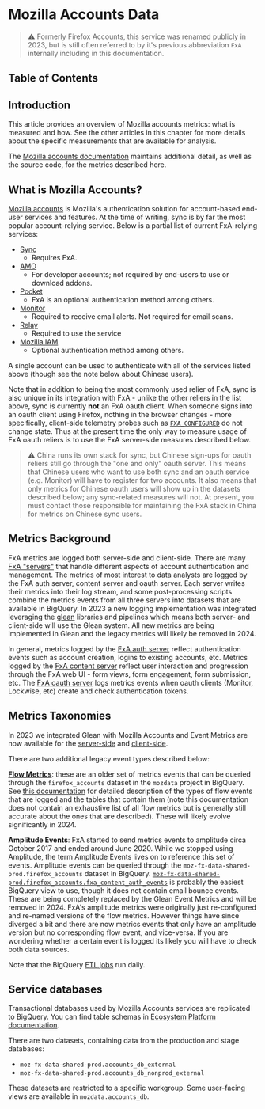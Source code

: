 # Mozilla Accounts Data

> ⚠️ Formerly Firefox Accounts, this service was renamed publicly in 2023, but is still often referred to by it's previous abbreviation `FxA` internally including in this documentation.

## Table of Contents

<!-- toc -->

## Introduction

This article provides an overview of Mozilla accounts metrics: what is measured and how. See the other articles in this chapter for more details about the specific measurements that are available for analysis.

The [Mozilla accounts documentation](https://mozilla.github.io/ecosystem-platform/relying-parties/reference/metrics-for-relying-parties) maintains additional detail, as well as the source code, for the metrics described here.

## What is Mozilla Accounts?

[Mozilla accounts](https://www.mozilla.org/en-US/firefox/accounts/) is Mozilla's authentication solution for account-based end-user services and features. At the time of writing, sync is by far the most popular account-relying service. Below is a partial list of current FxA-relying services:

- [Sync](https://support.mozilla.org/en-US/kb/how-do-i-set-sync-my-computer)
  - Requires FxA.
- [AMO](https://addons.mozilla.org/en-US/firefox/)
  - For developer accounts; not required by end-users to use or download addons.
- [Pocket](https://getpocket.com/login/?ep=1)
  - FxA is an optional authentication method among others.
- [Monitor](https://monitor.firefox.com)
  - Required to receive email alerts. Not required for email scans.
- [Relay](https://relay.firefox.com/)
  - Required to use the service
- [Mozilla IAM](https://wiki.mozilla.org/IAM/Frequently_asked_questions)
  - Optional authentication method among others.

A single account can be used to authenticate with all of the services listed above (though see the note below about Chinese users).

Note that in addition to being the most commonly used relier of FxA, sync is also unique in its integration with FxA - unlike the other reliers in the list above, sync is currently **not** an FxA oauth client. When someone signs into an oauth client using Firefox, nothing in the browser changes - more specifically, client-side telemetry probes such as [`FXA_CONFIGURED`](https://probes.telemetry.mozilla.org/?view=detail&probeId=histogram%2FFXA_CONFIGURED) do not change state. Thus at the present time the only way to measure usage of FxA oauth reliers is to use the FxA server-side measures described below.

> ⚠️ China runs its own stack for sync, but Chinese sign-ups for oauth reliers still go through the "one and only" oauth server. This means that Chinese users who want to use both sync and an oauth service (e.g. Monitor) will have to register for two accounts. It also means that only metrics for Chinese oauth users will show up in the datasets described below; any sync-related measures will not. At present, you must contact those responsible for maintaining the FxA stack in China for metrics on Chinese sync users.

## Metrics Background

FxA metrics are logged both server-side and client-side. There are many [FxA "servers"](https://github.com/mozilla/fxa/tree/main/packages) that handle different aspects of account authentication and management. The metrics of most interest to data analysts are logged by the FxA auth server, content server and oauth server. Each server writes their metrics into their log stream, and some post-processing scripts combine the metrics events from all three servers into datasets that are available in BigQuery.  In 2023 a new logging implementation was integrated leveraging the [glean](../../concepts/glean/glean.html) libraries and pipelines which means both server- and client-side will use the Glean system.  All new metrics are being implemented in Glean and the legacy metrics will likely be removed in 2024.

In general, metrics logged by the [FxA auth server](https://github.com/mozilla/fxa/tree/main/packages/fxa-auth-server) reflect authentication events such as account creation, logins to existing accounts, etc.
Metrics logged by the [FxA content server](https://github.com/mozilla/fxa/tree/main/packages/fxa-content-server) reflect user interaction and progression through the FxA web UI - form views, form engagement, form submission, etc.
The [FxA oauth server](https://github.com/mozilla/fxa/pull/3176) logs metrics events when oauth clients (Monitor, Lockwise, etc) create and check authentication tokens.

## Metrics Taxonomies

In 2023 we integrated Glean with Mozilla Accounts and Event Metrics are now available for the [server-side](https://dictionary.telemetry.mozilla.org/apps/accounts_backend) and [client-side](https://dictionary.telemetry.mozilla.org/apps/accounts_frontend).

There are two additional legacy event types described below:

[**Flow Metrics**](https://github.com/mozilla/fxa-auth-server/blob/master/docs/metrics-events.md): these are an older set of metrics events that can be queried through the `firefox_accounts` dataset in the `mozdata` project in BigQuery. See [this documentation](https://github.com/mozilla/fxa-auth-server/blob/master/docs/metrics-events.md) for detailed description of the types of flow events that are logged and the tables that contain them (note this documentation does not contain an exhaustive list of all flow metrics but is generally still accurate about the ones that are described).  These will likely evolve significantly in 2024.

**Amplitude Events**: FxA started to send metrics events to amplitude circa October 2017 and ended around June 2020. While we stopped using Amplitude, the term Amplitude Events lives on to reference this set of events. Amplitude events can be queried through the `moz-fx-data-shared-prod.firefox_accounts` dataset in BigQuery. [`moz-fx-data-shared-prod.firefox_accounts.fxa_content_auth_events`](https://github.com/mozilla/bigquery-etl/blob/master/sql/moz-fx-data-shared-prod/firefox_accounts/fxa_content_auth_events/view.sql) is probably the easiest BigQuery view to use, though it does not contain email bounce events.  These are being completely replaced by the Glean Event Metrics and will be removed in 2024.  FxA's amplitude metrics were originally just re-configured and re-named versions of the flow metrics. However things have since diverged a bit and there are now metrics events that only have an amplitude version but no corresponding flow event, and vice-versa. If you are wondering whether a certain event is logged its likely you will have to check both data sources.

Note that the BigQuery [ETL jobs](https://github.com/mozilla/bigquery-etl/tree/master/sql) run daily.

## Service databases

Transactional databases used by Mozilla Accounts services are replicated to BigQuery. You can find table schemas in [Ecosystem Platform documentation](https://github.com/mozilla/ecosystem-platform/blob/master/docs/reference/database-structure.md).

There are two datasets, containing data from the production and stage databases:

- `moz-fx-data-shared-prod.accounts_db_external`
- `moz-fx-data-shared-prod.accounts_db_nonprod_external`

These datasets are restricted to a specific workgroup. Some user-facing views are available in `mozdata.accounts_db`.
